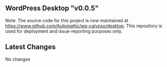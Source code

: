 ## WordPress Desktop "v0.0.5"

Note: The source code for this project is now maintained at https://www.github.com/Automattic/wp-calypso/desktop. This repository is used for deployment and issue-reporting purposes only.

## Latest Changes

No changes

